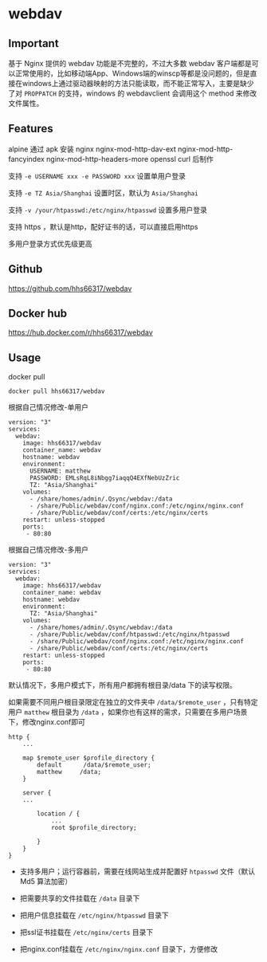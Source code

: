 # webdav

## Important

基于 Nginx 提供的 webdav 功能是不完整的，不过大多数 webdav 客户端都是可以正常使用的，比如移动端App、Windows端的winscp等都是没问题的，但是直接在windows上通过驱动器映射的方法只能读取，而不能正常写入，主要是缺少了对 `PROPPATCH` 的支持，windows 的 webdavclient 会调用这个 method 来修改文件属性。

## Features

alpine 通过 apk 安装 nginx nginx-mod-http-dav-ext nginx-mod-http-fancyindex nginx-mod-http-headers-more openssl curl 后制作

支持 `-e USERNAME xxx -e PASSWORD xxx` 设置单用户登录

支持 `-e TZ Asia/Shanghai` 设置时区，默认为 `Asia/Shanghai`

支持 `-v /your/htpasswd:/etc/nginx/htpasswd` 设置多用户登录

支持 https ，默认是http，配好证书的话，可以直接启用https

多用户登录方式优先级更高

## Github

https://github.com/hhs66317/webdav

## Docker hub

https://hub.docker.com/r/hhs66317/webdav

## Usage

docker pull
```
docker pull hhs66317/webdav
```

根据自己情况修改-单用户
```
version: "3"
services:
  webdav:
    image: hhs66317/webdav
    container_name: webdav
    hostname: webdav
    environment:
      USERNAME: matthew
      PASSWORD: EMLsRqL8iNbgg7iaqqQ4EXfNebUzZric
      TZ: "Asia/Shanghai"
    volumes:
      - /share/homes/admin/.Qsync/webdav:/data
      - /share/Public/webdav/conf/nginx.conf:/etc/nginx/nginx.conf
      - /share/Public/webdav/conf/certs:/etc/nginx/certs
    restart: unless-stopped
    ports:
     - 80:80
```

根据自己情况修改-多用户
```
version: "3"
services:
  webdav:
    image: hhs66317/webdav
    container_name: webdav
    hostname: webdav
    environment:
      TZ: "Asia/Shanghai"
    volumes:
      - /share/homes/admin/.Qsync/webdav:/data
      - /share/Public/webdav/conf/htpasswd:/etc/nginx/htpasswd
      - /share/Public/webdav/conf/nginx.conf:/etc/nginx/nginx.conf
      - /share/Public/webdav/conf/certs:/etc/nginx/certs
    restart: unless-stopped
    ports:
     - 80:80
```

默认情况下，多用户模式下，所有用户都拥有根目录/data 下的读写权限。

如果需要不同用户根目录限定在独立的文件夹中 `/data/$remote_user` ，只有特定用户 `matthew` 根目录为 `/data` ，如果你也有这样的需求，只需要在多用户场景下，修改nginx.conf即可
```
http {
    ...

    map $remote_user $profile_directory {
        default      /data/$remote_user;
        matthew     /data;
    }
    
    server {
    ...

        location / {
            ...
            root $profile_directory;

        }
    }
}

```

- 支持多用户；运行容器前，需要在线网站生成并配置好 `htpasswd` 文件（默认 Md5 算法加密）

- 把需要共享的文件挂载在 `/data` 目录下

- 把用户信息挂载在 `/etc/nginx/htpasswd` 目录下

- 把ssl证书挂载在 `/etc/nginx/certs` 目录下

- 把nginx.conf挂载在 `/etc/nginx/nginx.conf` 目录下，方便修改

